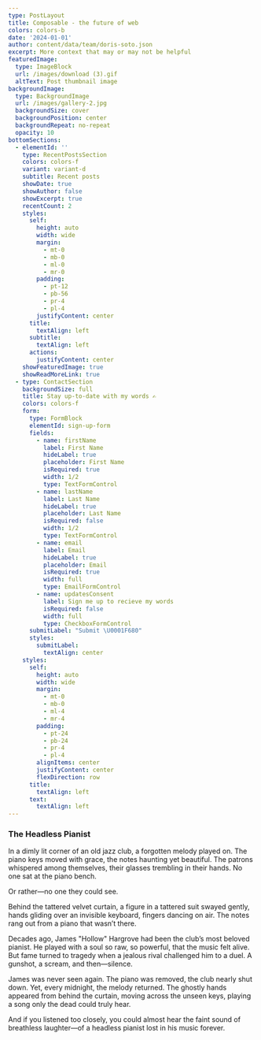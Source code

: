 ```yaml
---
type: PostLayout
title: Composable - the future of web
colors: colors-b
date: '2024-01-01'
author: content/data/team/doris-soto.json
excerpt: More context that may or may not be helpful
featuredImage:
  type: ImageBlock
  url: /images/download (3).gif
  altText: Post thumbnail image
backgroundImage:
  type: BackgroundImage
  url: /images/gallery-2.jpg
  backgroundSize: cover
  backgroundPosition: center
  backgroundRepeat: no-repeat
  opacity: 10
bottomSections:
  - elementId: ''
    type: RecentPostsSection
    colors: colors-f
    variant: variant-d
    subtitle: Recent posts
    showDate: true
    showAuthor: false
    showExcerpt: true
    recentCount: 2
    styles:
      self:
        height: auto
        width: wide
        margin:
          - mt-0
          - mb-0
          - ml-0
          - mr-0
        padding:
          - pt-12
          - pb-56
          - pr-4
          - pl-4
        justifyContent: center
      title:
        textAlign: left
      subtitle:
        textAlign: left
      actions:
        justifyContent: center
    showFeaturedImage: true
    showReadMoreLink: true
  - type: ContactSection
    backgroundSize: full
    title: Stay up-to-date with my words ✍️
    colors: colors-f
    form:
      type: FormBlock
      elementId: sign-up-form
      fields:
        - name: firstName
          label: First Name
          hideLabel: true
          placeholder: First Name
          isRequired: true
          width: 1/2
          type: TextFormControl
        - name: lastName
          label: Last Name
          hideLabel: true
          placeholder: Last Name
          isRequired: false
          width: 1/2
          type: TextFormControl
        - name: email
          label: Email
          hideLabel: true
          placeholder: Email
          isRequired: true
          width: full
          type: EmailFormControl
        - name: updatesConsent
          label: Sign me up to recieve my words
          isRequired: false
          width: full
          type: CheckboxFormControl
      submitLabel: "Submit \U0001F680"
      styles:
        submitLabel:
          textAlign: center
    styles:
      self:
        height: auto
        width: wide
        margin:
          - mt-0
          - mb-0
          - ml-4
          - mr-4
        padding:
          - pt-24
          - pb-24
          - pr-4
          - pl-4
        alignItems: center
        justifyContent: center
        flexDirection: row
      title:
        textAlign: left
      text:
        textAlign: left
---
```

### **The Headless Pianist**

In a dimly lit corner of an old jazz club, a forgotten melody played on. The piano keys moved with grace, the notes haunting yet beautiful. The patrons whispered among themselves, their glasses trembling in their hands. No one sat at the piano bench.

Or rather—no one they could see.

Behind the tattered velvet curtain, a figure in a tattered suit swayed gently, hands gliding over an invisible keyboard, fingers dancing on air. The notes rang out from a piano that wasn’t there.

Decades ago, James "Hollow" Hargrove had been the club’s most beloved pianist. He played with a soul so raw, so powerful, that the music felt alive. But fame turned to tragedy when a jealous rival challenged him to a duel. A gunshot, a scream, and then—silence.

James was never seen again. The piano was removed, the club nearly shut down. Yet, every midnight, the melody returned. The ghostly hands appeared from behind the curtain, moving across the unseen keys, playing a song only the dead could truly hear.

And if you listened too closely, you could almost hear the faint sound of breathless laughter—of a headless pianist lost in his music forever.



